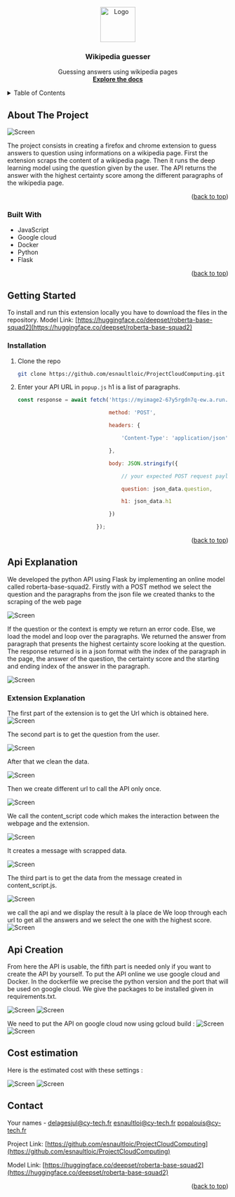 <div id="top"></div>

<!-- PROJECT LOGO -->
<br />
<div align="center">
  <a href="https://github.com/github_username/repo_name">
    <img src="images/logo.png" alt="Logo" width="80" height="80">
  </a>

<h3 align="center">Wikipedia guesser</h3>

  <p align="center">
    Guessing answers using wikipedia pages
    <br />
    <a href="https://github.com/esnaultloic/ProjectCloudComputing"><strong>Explore the docs</strong></a>
    <br />
  </p>
</div>



<!-- TABLE OF CONTENTS -->
<details>
  <summary>Table of Contents</summary>
  <ol>
    <li>
      <a href="#about-the-project">About The Project</a>
      <ul>
        <li><a href="#built-with">Built With</a></li>
      </ul>
    </li>
    <li>
      <a href="#getting-started">Getting Started</a>
      <ul>
        <li><a href="#installation">Installation</a></li>
      </ul>
    </li>
    <li><a href="#api-explanation">API explanation</a></li>
    <li><a href="#extension-explanation">Extension explanation</a></li>
    <li><a href="#api-creation">API Creation</a></li>
    <li><a href="#cost-estimation">Cost estimation</a></li>
    <li><a href="#contact">Contact</a></li>
    
  </ol>
</details>



<!-- ABOUT THE PROJECT -->
## About The Project

<img src="images/SsExample.png" alt="Screen">

The project consists in creating a firefox and chrome extension to guess answers to question using informations on a wikipedia page.
First the extension scraps the content of a wikipedia page.
Then it runs the deep learning model using the question given by the user.
The API returns the answer with the highest certainty score among the different paragraphs of the wikipedia page.
<p align="right">(<a href="#top">back to top</a>)</p>



### Built With

* JavaScript
* Google cloud
* Docker
* Python
* Flask

<p align="right">(<a href="#top">back to top</a>)</p>

<!-- GETTING STARTED -->
## Getting Started

To install and run this extension locally you have to download the files in the repository.
Model Link: [https://huggingface.co/deepset/roberta-base-squad2](https://huggingface.co/deepset/roberta-base-squad2)

### Installation

1. Clone the repo
   ```sh
   git clone https://github.com/esnaultloic/ProjectCloudComputing.git
   ```
2. Enter your API URL in `popup.js` h1 is a list of paragraphs.
   ```js
   const response = await fetch('https://myimage2-67y5rgdn7q-ew.a.run.app', {

                                method: 'POST',

                                headers: {

                                    'Content-Type': 'application/json'

                                },

                                body: JSON.stringify({

                                    // your expected POST request payload goes here

                                    question: json_data.question,

                                    h1: json_data.h1

                                })

                            });
   ```
<p align="right">(<a href="#top">back to top</a>)</p>

<!-- CODE EXPLANATION -->
## Api Explanation

We developed the python API using Flask by implementing an online model called roberta-base-squad2. Firstly with a POST method we select the question and the paragraphs from the json file we created thanks to the scraping of the web page

<img src="images/SsAPIParameters2.png" alt="Screen">

If the question or the context is empty we return an error code. Else, we load the model and loop over the paragraphs. We returned the answer from paragraph that presents the highest certainty score looking at the question. The response returned is in a json format with the index of the paragraph in the page, the answer of the question, the certainty score and the starting and ending index of the answer in the paragraph.

<img src="images/SsAPIAnswer3.png" alt="Screen">

### Extension Explanation

The first part of the extension is to get the Url which is obtained here.
<img src="images/SsGetUrl.png" alt="Screen">

The second part is to get the question from the user.

<img src="images/SsQuestion.png" alt="Screen">

After that we clean the data.

<img src="images/SsCleanData.png" alt="Screen">

Then we create different url to call the API only once.

<img src="images/SsCallAPI.png" alt="Screen">

We call the content_script code which makes the interaction between the webpage and the extension.

<img src="images/SsContentscript.png" alt="Screen">

It creates a message with scrapped data.

<img src="images/SsContentscript2.png" alt="Screen">

The third part is to get the data from the message created in content_script.js.

<img src="images/SsGetData.png" alt="Screen">

we call the api and we display the result à la place de We loop through each url to get all the answers and we select the one with the highest score.
<img src="images/SsResponse.png" alt="Screen">



<!-- API CREATION -->
## Api Creation
From here the API is usable, the fifth part is needed only if you want to create the API by yourself.
To put the API online we use google cloud and Docker. 
In the dockerfile we precise the python version and the port that will be used on google cloud. We give the packages to be installed given in requirements.txt.

<img src="images/SsDocker.png" alt="Screen">

<img src="images/SsRequirements.png" alt="Screen">

We need to put the API on google cloud now using gcloud build :
<img src="images/SsGcloudBuild.png" alt="Screen">
<img src="images/SsGcloudBuilded.png" alt="Screen">

<!-- COST ESTIMATION -->
## Cost estimation
Here is the estimated cost with these settings :

<img src="images/Settings.png" alt="Screen">
<img src="images/Estimation.png" alt="Screen">

<!-- CONTACT -->
## Contact

Your names - delagesjul@cy-tech.fr esnaultloi@cy-tech.fr popalouis@cy-tech.fr

Project Link: [https://github.com/esnaultloic/ProjectCloudComputing](https://github.com/esnaultloic/ProjectCloudComputing)

Model Link: [https://huggingface.co/deepset/roberta-base-squad2](https://huggingface.co/deepset/roberta-base-squad2)

<p align="right">(<a href="#top">back to top</a>)</p>

